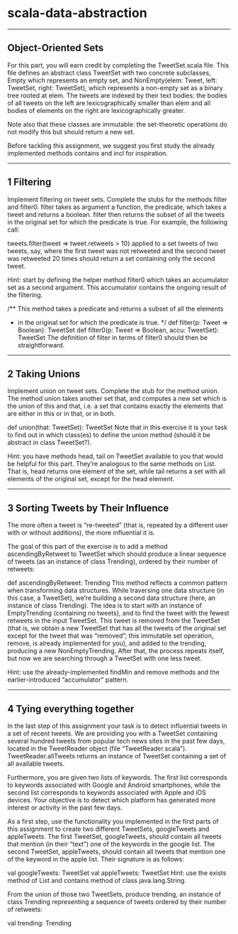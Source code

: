 scala-data-abstraction
======================

--------------------
Object-Oriented Sets
--------------------

For this part, you will earn credit by completing the TweetSet.scala file. This file defines an abstract class TweetSet with two concrete subclasses, Empty which represents an empty set, and NonEmpty(elem: Tweet, left: TweetSet, right: TweetSet), which represents a non-empty set as a binary tree rooted at elem. The tweets are indexed by their text bodies: the bodies of all tweets on the left are lexicographically smaller than elem and all bodies of elements on the right are lexicographically greater.

Note also that these classes are immutable: the set-theoretic operations do not modify this but should return a new set.

Before tackling this assignment, we suggest you first study the already implemented methods contains and incl for inspiration.

-----------
1 Filtering
-----------

Implement filtering on tweet sets. Complete the stubs for the methods filter and filter0. filter takes as argument a function, the predicate, which takes a tweet and returns a boolean. filter then returns the subset of all the tweets in the original set for which the predicate is true. For example, the following call:

tweets.filter(tweet => tweet.retweets > 10)
applied to a set tweets of two tweets, say, where the first tweet was not retweeted and the second tweet was retweeted 20 times should return a set containing only the second tweet.

Hint: start by defining the helper method filter0 which takes an accumulator set as a second argument. This accumulator contains the ongoing result of the filtering.

/** This method takes a predicate and returns a subset of all the elements
 *  in the original set for which the predicate is true.
 */
def filter(p: Tweet => Boolean): TweetSet
def filter0(p: Tweet => Boolean, accu: TweetSet): TweetSet
The definition of filter in terms of filter0 should then be straightforward.

---------------
2 Taking Unions
---------------

Implement union on tweet sets. Complete the stub for the method union. The method union takes another set that, and computes a new set which is the union of this and that, i.e. a set that contains exactly the elements that are either in this or in that, or in both.

def union(that: TweetSet): TweetSet
Note that in this exercise it is your task to find out in which class(es) to define the union method (should it be abstract in class TweetSet?).

Hint: you have methods head, tail on TweetSet available to you that would be helpful for this part. They’re analogous to the same methods on List. That is, head returns one element of the set, while tail returns a set with all elements of the original set, except for the head element.

-----------------------------------
3 Sorting Tweets by Their Influence
-----------------------------------

The more often a tweet is “re-tweeted” (that is, repeated by a different user with or without additions), the more influential it is.

The goal of this part of the exercise is to add a method ascendingByRetweet to TweetSet which should produce a linear sequence of tweets (as an instance of class Trending), ordered by their number of retweets:

def ascendingByRetweet: Trending
This method reflects a common pattern when transforming data structures. While traversing one data structure (in this case, a TweetSet), we’re building a second data structure (here, an instance of class Trending). The idea is to start with an instance of EmptyTrending (containing no tweets), and to find the tweet with the fewest retweets in the input TweetSet. This tweet is removed from the TweetSet (that is, we obtain a new TweetSet that has all the tweets of the original set except for the tweet that was “removed”; this immutable set operation, remove, is already implemented for you), and added to the trending, producing a new NonEmptyTrending. After that, the process repeats itself, but now we are searching through a TweetSet with one less tweet.

Hint: use the already-implemented findMin and remove methods and the earlier-introduced “accumulator” pattern.

---------------------------
4 Tying everything together
---------------------------

In the last step of this assignment your task is to detect influential tweets in a set of recent tweets. We are providing you with a TweetSet containing several hundred tweets from popular tech news sites in the past few days, located in the TweetReader object (file “TweetReader.scala”). TweetReader.allTweets returns an instance of TweetSet containing a set of all available tweets.

Furthermore, you are given two lists of keywords. The first list corresponds to keywords associated with Google and Android smartphones, while the second list corresponds to keywords associated with Apple and iOS devices. Your objective is to detect which platform has generated more interest or activity in the past few days.

As a first step, use the functionality you implemented in the first parts of this assignment to create two different TweetSets, googleTweets and appleTweets. The first TweetSet, googleTweets, should contain all tweets that mention (in their “text”) one of the keywords in the google list. The second TweetSet, appleTweets, should contain all tweets that mention one of the keyword in the apple list. Their signature is as follows:

val googleTweets: TweetSet
val appleTweets: TweetSet
Hint: use the exists method of List and contains method of class java.lang.String.

From the union of those two TweetSets, produce trending, an instance of class Trending representing a sequence of tweets ordered by their number of retweets:

val trending: Trending
